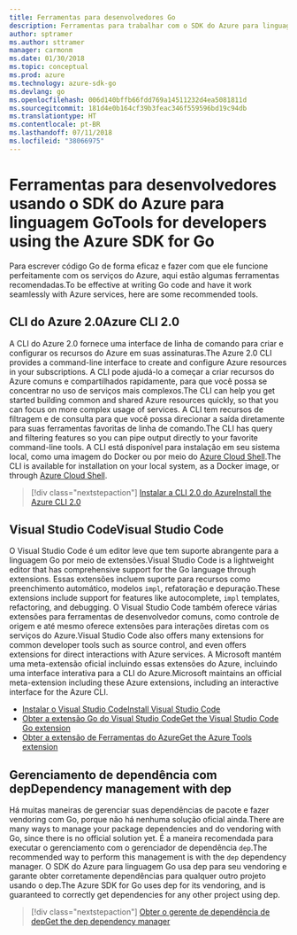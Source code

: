 ```yaml
---
title: Ferramentas para desenvolvedores Go
description: Ferramentas para trabalhar com o SDK do Azure para linguagem Go e serviços do Azure
author: sptramer
ms.author: sttramer
manager: carmonm
ms.date: 01/30/2018
ms.topic: conceptual
ms.prod: azure
ms.technology: azure-sdk-go
ms.devlang: go
ms.openlocfilehash: 006d140bffb66fdd769a14511232d4ea5081811d
ms.sourcegitcommit: 181d4e0b164cf39b3feac346f559596bd19c94db
ms.translationtype: HT
ms.contentlocale: pt-BR
ms.lasthandoff: 07/11/2018
ms.locfileid: "38066975"
---
```

# <a name="tools-for-developers-using-the-azure-sdk-for-go"></a><span data-ttu-id="d82f3-103">Ferramentas para desenvolvedores usando o SDK do Azure para linguagem Go</span><span class="sxs-lookup"><span data-stu-id="d82f3-103">Tools for developers using the Azure SDK for Go</span></span>

<span data-ttu-id="d82f3-104">Para escrever código Go de forma eficaz e fazer com que ele funcione perfeitamente com os serviços do Azure, aqui estão algumas ferramentas recomendadas.</span><span class="sxs-lookup"><span data-stu-id="d82f3-104">To be effective at writing Go code and have it work seamlessly with Azure services, here are some recommended tools.</span></span>

## <a name="azure-cli-20"></a><span data-ttu-id="d82f3-105">CLI do Azure 2.0</span><span class="sxs-lookup"><span data-stu-id="d82f3-105">Azure CLI 2.0</span></span>

<span data-ttu-id="d82f3-106">A CLI do Azure 2.0 fornece uma interface de linha de comando para criar e configurar os recursos do Azure em suas assinaturas.</span><span class="sxs-lookup"><span data-stu-id="d82f3-106">The Azure 2.0 CLI provides a command-line interface to create and configure Azure resources in your subscriptions.</span></span> <span data-ttu-id="d82f3-107">A CLI pode ajudá-lo a começar a criar recursos do Azure comuns e compartilhados rapidamente, para que você possa se concentrar no uso de serviços mais complexos.</span><span class="sxs-lookup"><span data-stu-id="d82f3-107">The CLI can help you get started building common and shared Azure resources quickly, so that you can focus on more complex usage of services.</span></span> <span data-ttu-id="d82f3-108">A CLI tem recursos de filtragem e de consulta para que você possa direcionar a saída diretamente para suas ferramentas favoritas de linha de comando.</span><span class="sxs-lookup"><span data-stu-id="d82f3-108">The CLI has query and filtering features so you can pipe output directly to your favorite command-line tools.</span></span> <span data-ttu-id="d82f3-109">A CLI está disponível para instalação em seu sistema local, como uma imagem do Docker ou por meio do [Azure Cloud Shell](https://docs.microsoft.com/azure/cloud-shell/overview).</span><span class="sxs-lookup"><span data-stu-id="d82f3-109">The CLI is available for installation on your local system, as a Docker image, or through [Azure Cloud Shell](https://docs.microsoft.com/azure/cloud-shell/overview).</span></span>

> [!div class="nextstepaction"]
> [<span data-ttu-id="d82f3-110">Instalar a CLI 2.0 do Azure</span><span class="sxs-lookup"><span data-stu-id="d82f3-110">Install the Azure CLI 2.0</span></span>](/cli/azure/install-azure-cli)

## <a name="visual-studio-code"></a><span data-ttu-id="d82f3-111">Visual Studio Code</span><span class="sxs-lookup"><span data-stu-id="d82f3-111">Visual Studio Code</span></span>

<span data-ttu-id="d82f3-112">O Visual Studio Code é um editor leve que tem suporte abrangente para a linguagem Go por meio de extensões.</span><span class="sxs-lookup"><span data-stu-id="d82f3-112">Visual Studio Code is a lightweight editor that has comprehensive support for the Go language through extensions.</span></span> <span data-ttu-id="d82f3-113">Essas extensões incluem suporte para recursos como preenchimento automático, modelos `impl`, refatoração e depuração.</span><span class="sxs-lookup"><span data-stu-id="d82f3-113">These extensions include support for features like autocomplete, `impl` templates, refactoring, and debugging.</span></span> <span data-ttu-id="d82f3-114">O Visual Studio Code também oferece várias extensões para ferramentas de desenvolvedor comuns, como controle de origem e até mesmo oferece extensões para interações diretas com os serviços do Azure.</span><span class="sxs-lookup"><span data-stu-id="d82f3-114">Visual Studio Code also offers many extensions for common developer tools such as source control, and even offers extensions for direct interactions with Azure services.</span></span> <span data-ttu-id="d82f3-115">A Microsoft mantém uma meta-extensão oficial incluindo essas extensões do Azure, incluindo uma interface interativa para a CLI do Azure.</span><span class="sxs-lookup"><span data-stu-id="d82f3-115">Microsoft maintains an official meta-extension including these Azure extensions, including an interactive interface for the Azure CLI.</span></span>

* [<span data-ttu-id="d82f3-116">Instalar o Visual Studio Code</span><span class="sxs-lookup"><span data-stu-id="d82f3-116">Install Visual Studio Code</span></span>](https://code.visualstudio.com/Download)
* [<span data-ttu-id="d82f3-117">Obter a extensão Go do Visual Studio Code</span><span class="sxs-lookup"><span data-stu-id="d82f3-117">Get the Visual Studio Code Go extension</span></span>](https://code.visualstudio.com/docs/languages/go)
* [<span data-ttu-id="d82f3-118">Obter a extensão de Ferramentas do Azure</span><span class="sxs-lookup"><span data-stu-id="d82f3-118">Get the Azure Tools extension</span></span>](https://marketplace.visualstudio.com/items?itemName=ms-vscode.vscode-azureextensionpack)

## <a name="dependency-management-with-dep"></a><span data-ttu-id="d82f3-119">Gerenciamento de dependência com dep</span><span class="sxs-lookup"><span data-stu-id="d82f3-119">Dependency management with dep</span></span>

<span data-ttu-id="d82f3-120">Há muitas maneiras de gerenciar suas dependências de pacote e fazer vendoring com Go, porque não há nenhuma solução oficial ainda.</span><span class="sxs-lookup"><span data-stu-id="d82f3-120">There are many ways to manage your package dependencies and do vendoring with Go, since there is no official solution yet.</span></span> <span data-ttu-id="d82f3-121">É a maneira recomendada para executar o gerenciamento com o gerenciador de dependência `dep`.</span><span class="sxs-lookup"><span data-stu-id="d82f3-121">The recommended way to perform this management is with the `dep` dependency manager.</span></span> <span data-ttu-id="d82f3-122">O SDK do Azure para linguagem Go usa dep para seu vendoring e garante obter corretamente dependências para qualquer outro projeto usando o dep.</span><span class="sxs-lookup"><span data-stu-id="d82f3-122">The Azure SDK for Go uses dep for its vendoring, and is guaranteed to correctly get dependencies for any other project using dep.</span></span>

> [!div class="nextstepaction"]
> [<span data-ttu-id="d82f3-123">Obter o gerente de dependência de dep</span><span class="sxs-lookup"><span data-stu-id="d82f3-123">Get the dep dependency manager</span></span>](https://github.com/golang/dep)
